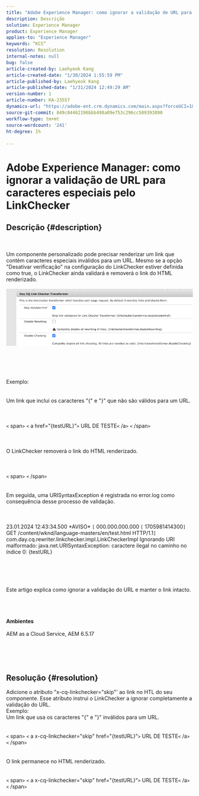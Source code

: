 ```yaml
---
title: "Adobe Experience Manager: como ignorar a validação de URL para caracteres especiais pelo LinkChecker"
description: Descrição
solution: Experience Manager
product: Experience Manager
applies-to: "Experience Manager"
keywords: “KCS”
resolution: Resolution
internal-notes: null
bug: false
article-created-by: Laehyeok Kang
article-created-date: "1/30/2024 1:55:59 PM"
article-published-by: Laehyeok Kang
article-published-date: "1/31/2024 12:49:29 AM"
version-number: 1
article-number: KA-23557
dynamics-url: "https://adobe-ent.crm.dynamics.com/main.aspx?forceUCI=1&pagetype=entityrecord&etn=knowledgearticle&id=0d1b384a-77bf-ee11-9079-6045bd006704"
source-git-commit: 849c84462196bbb498a09e753c296cc509393890
workflow-type: tm+mt
source-wordcount: '241'
ht-degree: 1%

---
```


# Adobe Experience Manager: como ignorar a validação de URL para caracteres especiais pelo LinkChecker

## Descrição {#description}

<br><br>Um componente personalizado pode precisar renderizar um link que contém caracteres especiais inválidos para um URL. Mesmo se a opção &quot;Desativar verificação&quot; na configuração do LinkChecker estiver definida como true, o LinkChecker ainda validará e removerá o link do HTML renderizado.<br><br>![](assets/___e48b1a5c-d2bf-ee11-9079-6045bd0061cb___.png)<br><br> <br><br><br><br>Exemplo:<br> <br><br>Um link que inclui os caracteres &quot;{&quot; e &quot;}&quot; que não são válidos para um URL. <br><br> <br><br>`<` span`>` `<` a href=&quot;{testURL}&quot;`>` URL DE TESTE`<` /a`>` `<` /span`>` <br><br> <br><br>O LinkChecker removerá o link do HTML renderizado.<br><br> <br><br>`<` span`>` `<` /span`>` <br><br> <br>Em seguida, uma URISyntaxException é registrada no error.log como consequência desse processo de validação.<br><br> <br><br>23.01.2024 12:43:34.500 \*AVISO\* `[` 000.000.000.000 `[` 1705981414300`]`  GET /content/wknd/language-masters/en/test.html HTTP/1.1`]`  com.day.cq.rewriter.linkchecker.impl.LinkCheckerImpl Ignorando URI malformado: java.net.URISyntaxException: caractere ilegal no caminho no índice 0: {testURL}<br><br> <br><br> <br><br>Este artigo explica como ignorar a validação do URL e manter o link intacto.<br><br><br> <br><br><b>Ambientes</b><br><br>AEM as a Cloud Service, AEM 6.5.17<br><br><br><br><br>

## Resolução {#resolution}

Adicione o atributo &quot;x-cq-linkchecker=&quot;skip&quot;&#39; ao link no HTL do seu componente. Esse atributo instrui o LinkChecker a ignorar completamente a validação do URL. <br>Exemplo: <br>Um link que usa os caracteres &quot;{&quot; e &quot;}&quot; inválidos para um URL. <br> <br> <br>`<` span`>` `<` a x-cq-linkchecker=&quot;skip&quot; href=&quot;{testURL}&quot;`>` URL DE TESTE`<` /a`>` `<` /span`>` <br> <br> <br>O link permanece no HTML renderizado.<br> <br> <br>`<` span`>` `<` a x-cq-linkchecker=&quot;skip&quot; href=&quot;{testURL}&quot;`>` URL DE TESTE`<` /a`>` `<` /span`>` <br> 